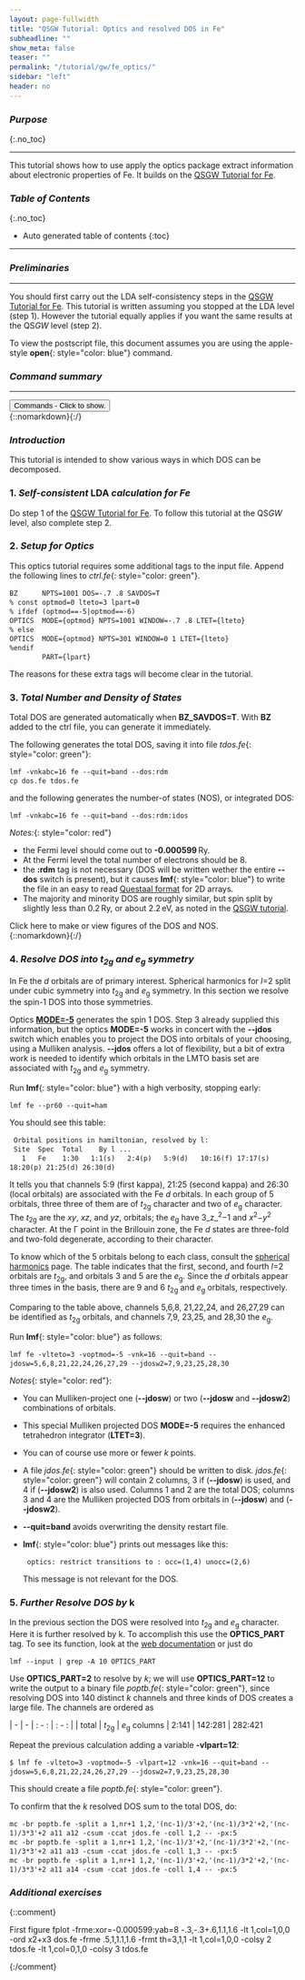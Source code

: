 ```yaml
---
layout: page-fullwidth
title: "QSGW Tutorial: Optics and resolved DOS in Fe"
subheadline: ""
show_meta: false
teaser: ""
permalink: "/tutorial/gw/fe_optics/"
sidebar: "left"
header: no
---
```


### _Purpose_
{:.no_toc}
_____________________________________________________________

This tutorial shows how to use apply the optics package extract information about
electronic properties of Fe. It builds on the [QSGW Tutorial for Fe](/tutorial/gw/qsgw_fe/).

### _Table of Contents_
{:.no_toc}
*  Auto generated table of contents
{:toc}
_____________________________________________________________


### _Preliminaries_
_____________________________________________________________


You should first carry out the LDA self-consistency steps in the [QSGW Tutorial for Fe](/tutorial/gw/qsgw_fe/).
This tutorial is written assuming you stopped at the LDA level (step 1).  However the tutorial equally applies
if you want the same results at the QS<i>GW</i> level (step 2).

To view the postscript file, this document assumes you are using the apple-style **open**{: style="color: blue"} command.

### _Command summary_
[//]: (/tutorial/gw/qsgw_fe/#command-summary)
________________________________________________________________________________________________
<div onclick="elm = document.getElementById('foobar'); if(elm.style.display == 'none') elm.style.display = 'block'; else elm.style.display = 'none';"><button type="button" class="button tiny radius">Commands - Click to show.</button></div>
{::nomarkdown}<div style="display:none;margin:0px 25px 0px 25px;"id="foobar">{:/}

LDA self-consistency (starting from  _init.fe_{: style="color: green"})

~~~
nano init.fe
blm --nit=20 --nk=16 --gmax=7.9 --mag --nkgw=8 --gw fe
cp actrl.fe ctrl.fe
lmfa fe
cat basp0.fe | sed -e 's/\(Fe.*\)/\1 PZ=0 0 4.5'/ > basp.fe
lmf fe > out.lmf
~~~

Edit the ctrl file to add **BZ** and **OPTICS** tags.

    nano ctrl.fe

Total DOS and integrated DOS

~~~
lmf -vnkabc=16 fe --quit=band --dos:rdm
cp dos.fe tdos.fe
fplot -lt 1,col=1,0,0 -colsy 2 tdos.fe -lt 1,col=0,1,0 -colsy 3 tdos.fe
lmf -vnkabc=16 fe --quit=band --dos:rdm:idos
fplot -frme:xor=-0.0006:yab=8 0,1,0,1 -lt 1,col=1,0,0 -ord x2+x3 dos.fe
~~~

Identify the <i>t</i><sub>2g</sub> and <i>e</i><sub>g</sub> orbitals

    lmf fe --pr60 --quit=ham

Make the Mulliken <i>t</i><sub>2g</sub> and <i>e</i><sub>g</sub> majority spin DOS

~~~
lmf fe -vlteto=3 -voptmod=-5 -vnk=16 --quit=band --jdosw=5,6,8,21,22,24,26,27,29 --jdosw2=7,9,23,25,28,30
fplot tdos.fe -lt 2,col=1,0,0  jdos.fe
fplot -lt 1,col=0,0,0  jdos.fe -lt 1,col=.7,.7,.7 -ord x3+x4 jdos.fe -lt 2,col=1,0,0 -ord x3 jdos.fe -lt 2,col=0,1,0 -ord x4 jdos.fe
~~~

Further resolve the DOS by _k_:

~~~
lmf fe -vlteto=3 -voptmod=-5 -vnk=16 -vlpart=12 --quit=band --jdosw=5,6,8,21,22,24,26,27,29 --jdosw2=7,9,23,25,28,30
~~~

{::nomarkdown}</div>{:/}

### _Introduction_

This tutorial is intended to show various ways in which DOS can be decomposed.

### 1. _Self-consistent_ LDA _calculation for Fe_

Do step 1 of the [QSGW Tutorial for Fe](/tutorial/gw/qsgw_fe/#self-consistent-lda-calculation-for-fe).
To follow this tutorial at the QS<i>GW</i> level, also complete step 2.

### 2. _Setup for Optics_

This optics tutorial requires some additional tags to the input file. 
Append the following lines to _ctrl.fe_{: style="color: green"}.

~~~
BZ      NPTS=1001 DOS=-.7 .8 SAVDOS=T
% const optmod=0 lteto=3 lpart=0
% ifdef (optmod==-5|optmod==-6)
OPTICS  MODE={optmod} NPTS=1001 WINDOW=-.7 .8 LTET={lteto}
% else
OPTICS  MODE={optmod} NPTS=301 WINDOW=0 1 LTET={lteto}
%endif
        PART={lpart}
~~~

The reasons for these extra tags will become clear in the tutorial.

### 3. _Total Number and Density of States_

Total DOS are generated automatically when **BZ\_SAVDOS=T**.  With **BZ** added
to the ctrl file, you can generate it immediately.

The following generates the total DOS, saving it into file _tdos.fe_{: style="color: green"}:

    lmf -vnkabc=16 fe --quit=band --dos:rdm
    cp dos.fe tdos.fe

and the following generates the number-of states (NOS), or integrated DOS:

    lmf -vnkabc=16 fe --quit=band --dos:rdm:idos

_Notes:_{: style="color: red"}

+ the Fermi level should come out to **-0.000599**&thinsp;Ry.
+ At the Fermi level the total number of electrons should be 8.
+ the **:rdm** tag is not necessary (DOS will be written wether the entire **\-\-dos** switch is present), 
  but it causes **lmf**{: style="color: blue"} to write the file in 
  an easy to read [Questaal format](/docs/input/data_format/#standard-data-formats-for-2d-arrays) for 2D arrays.
+ The majority and minority DOS are roughly similar, but spin split by slightly
  less than 0.2&thinsp;Ry, or about 2.2&thinsp;eV, as noted in the 
  [QSGW tutorial](/tutorial/gw/gw_self_energy/#compare-interacting-and-independent-particle-density-of-states-in-fe).

<div onclick="elm = document.getElementById('bnds'); if(elm.style.display == 'none') elm.style.display = 'block'; else elm.style.display = 'none';">
Click here to make or view figures of the DOS and NOS.</div>
{::nomarkdown}<div style="display:none;padding:0px;" id="bnds">{:/}

The following uses the [**fplot**{: style="color: blue"}](/docs/misc/fplot/) utility to make postscript files.

For the DOS:

    fplot -lt 1,col=1,0,0 -colsy 2 tdos.fe -lt 1,col=0,1,0 -colsy 3 tdos.fe
    open fplot.ps

For the combined spin&uarr; + spin&darr; NOS:

    fplot -frme:xor=-0.000599:yab=8 0,1,0,1 -lt 1,col=1,0,0 -ord x2+x3 dos.fe
    open fplot.ps

The figures should look like like those shown below.  In the left figure the vertical
axis is aligned with the Fermi level, and the horizontal axis lies at 8 electrons.
You can confirm that the integrated DOS crosses 8 at <i>E<sub>F</sub></i>.

In the right figure DOS are resolved by spin (red for majority spin, green for minority spin).

![Fe total NOS and DOS](/assets/img/Fe-DOS.svg)
{::nomarkdown}</div>{:/}

### 4. _Resolve DOS into <i>t</i><sub>2g</sub> and <i>e</i><sub>g</sub> symmetry_

In Fe the <i>d</i> orbitals are of primary interest.  Spherical
harmonics for _l_=2 split under cubic symmetry into
<i>t</i><sub>2g</sub> and <i>e</i><sub>g</sub> symmetry.  In
this section we resolve the spin-1 DOS into those symmetries.

Optics [**MODE=-5**](tutorial/application/optics/#further-optics-modes)
generates the spin 1 DOS.  Step 3 already supplied this information,
but the optics **MODE=-5** works in concert with the
**-\-jdos** switch which enables you to project the DOS into orbitals
of your choosing, using a Mulliken analysis.  **-\-jdos** offers a
lot of flexibility, but a bit of extra work is needed to identify
which orbitals in the LMTO basis set are associated with
<i>t</i><sub>2g</sub> and <i>e</i><sub>g</sub> symmetry.

Run **lmf**{: style="color: blue"} with a high verbosity, stopping early:

    lmf fe --pr60 --quit=ham

You should see this table:

~~~
 Orbital positions in hamiltonian, resolved by l:
 Site  Spec  Total    By l ...
   1   Fe    1:30   1:1(s)   2:4(p)   5:9(d)   10:16(f) 17:17(s) 18:20(p) 21:25(d) 26:30(d)
~~~

It tells you that channels 5:9 (first kappa), 21:25 (second kappa) and 26:30 (local orbitals)
are associated with the Fe _d_ orbitals.  In each group of 5 orbitals, three three of them
are of <i>t</i><sub>2g</sub> character and two of <i>e</i><sub>g</sub> character.
The <i>t</i><sub>2g</sub> are the _xy_, _xz_, and _yz_, orbitals; the <i>e</i><sub>g</sub> 
have 3_z_<sup>2</sup>&minus;1 and <i>x</i><sup>2</sup>&minus;<i>y</i><sup>2</sup> character.
At the &Gamma; point in the Brillouin zone, the Fe _d_ states are three-fold and two-fold degenerate, 
according to their character.

To know which of the 5 orbitals belong to each class, consult the
[spherical harmonics](/docs/numerics/spherical_harmonics/) page.  The
table indicates that the first, second, and fourth _l_=2 orbitals are
<i>t</i><sub>2g</sub>, and orbitals 3 and 5 are the
<i>e</i><sub>g</sub>.  Since the _d_ orbitals appear three times in the basis,
there are 9 and 6 <i>t</i><sub>2g</sub> and
<i>e</i><sub>g</sub> orbitals, respectively.

Comparing to the table above, channels 5,6,8, 21,22,24, and 26,27,29 can be identified as
<i>t</i><sub>2g</sub> orbitals, and channels 7,9, 23,25, and 28,30 the 
<i>e</i><sub>g</sub>.

Run **lmf**{: style="color: blue"} as follows:

~~~
lmf fe -vlteto=3 -voptmod=-5 -vnk=16 --quit=band --jdosw=5,6,8,21,22,24,26,27,29 --jdosw2=7,9,23,25,28,30
~~~

_Notes_{: style="color: red"}: 

+ You can Mulliken-project one (**-\-jdosw**) or two (**-\-jdosw** and **-\-jdosw2**) combinations of orbitals.
+ This special Mulliken projected DOS **MODE=-5** requires the enhanced tetrahedron integrator (**LTET=3**).
+ You can of course use more or fewer _k_ points.
+ A file _jdos.fe_{: style="color: green"} should be written to disk.
  _jdos.fe_{: style="color: green"} will contain 2 columns, 3 if (**-\-jdosw**) is used, 
  and 4 if (**-\-jdosw2**) is also used.  Columns 1 and 2 are the total DOS; columns 3 and 4 are the 
  Mulliken projected DOS from orbitals in (**-\-jdosw**) and (**-\-jdosw2**).
+ **--quit=band** avoids overwriting the density restart file.
+ **lmf**{: style="color: blue"} prints out messages like this:

  ~~~
   optics: restrict transitions to : occ=(1,4) unocc=(2,6)
  ~~~

  This message is not relevant for the DOS.

### 5. _Further Resolve DOS by_ k

In the previous section the DOS were resolved into <i>t</i><sub>2g</sub> and <i>e</i><sub>g</sub> character.
Here it is further resolved by k.  To accomplish this use the **OPTICS_PART** tag.
To see its function, look at the [web documentation](/docs/input/inputfile/#optics)
or just do

    lmf --input | grep -A 10 OPTICS_PART

Use **OPTICS_PART=2** to resolve by _k_; we will use
**OPTICS_PART=12** to write the output to a binary file _poptb.fe_{:
style="color: green"}, since resolving DOS into 140 distinct _k_
channels and three kinds of DOS creates a large file.  The channels
are ordered as

|    -    |   -      | : - :                 | : - :
|         |  total   | <i>t</i><sub>2g</sub> | <i>e</i><sub>g</sub>
 columns  |  2:141   | 142:281               | 282:421

Repeat the previous calculation adding a variable **-vlpart=12**:

~~~
$ lmf fe -vlteto=3 -voptmod=-5 -vlpart=12 -vnk=16 --quit=band --jdosw=5,6,8,21,22,24,26,27,29 --jdosw2=7,9,23,25,28,30
~~~

This should create a file _poptb.fe_{: style="color: green"}.

To confirm that the _k_ resolved DOS sum to the total DOS, do:

~~~
mc -br poptb.fe -split a 1,nr+1 1,2,'(nc-1)/3'+2,'(nc-1)/3*2'+2,'(nc-1)/3*3'+2 a11 a12 -csum -ccat jdos.fe -coll 1,2 -- -px:5
mc -br poptb.fe -split a 1,nr+1 1,2,'(nc-1)/3'+2,'(nc-1)/3*2'+2,'(nc-1)/3*3'+2 a11 a13 -csum -ccat jdos.fe -coll 1,3 -- -px:5
mc -br poptb.fe -split a 1,nr+1 1,2,'(nc-1)/3'+2,'(nc-1)/3*2'+2,'(nc-1)/3*3'+2 a11 a14 -csum -ccat jdos.fe -coll 1,4 -- -px:5
~~~

### _Additional exercises_
[//]: (/tutorial/gw/qsgw_fe/#additional-exercises)



{::comment}

First figure
fplot -frme:xor=-0.000599:yab=8 -.3,-.3+.6,1.1,1.6 -lt 1,col=1,0,0 -ord x2+x3 dos.fe -frme .5,1,1.1,1.6 -frmt th=3,1,1 -lt 1,col=1,0,0 -colsy 2 tdos.fe -lt 1,col=0,1,0 -colsy 3 tdos.fe

{:/comment}
